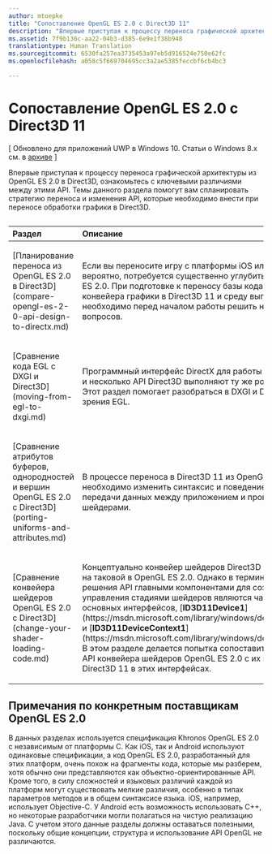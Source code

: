 ```yaml
---
author: mtoepke
title: "Сопоставление OpenGL ES 2.0 с Direct3D 11"
description: "Впервые приступая к процессу переноса графической архитектуры из OpenGL ES 2.0 в Direct3D, ознакомьтесь с ключевыми различиями между этими API."
ms.assetid: 7f9b136c-aa22-04b3-d385-6e9e1f38b948
translationtype: Human Translation
ms.sourcegitcommit: 6530fa257ea3735453a97eb5d916524e750e62fc
ms.openlocfilehash: a058c5f669704695cc3a2ae5385feccbf6cb4bc3

---
```


# Сопоставление OpenGL ES 2.0 с Direct3D 11


\[ Обновлено для приложений UWP в Windows 10. Статьи о Windows 8.x см. в [архиве](http://go.microsoft.com/fwlink/p/?linkid=619132) \]

Впервые приступая к процессу переноса графической архитектуры из OpenGL ES 2.0 в Direct3D, ознакомьтесь с ключевыми различиями между этими API. Темы данного раздела помогут вам спланировать стратегию переноса и изменения API, которые необходимо внести при переносе обработки графики в Direct3D.
## 
<table>
<colgroup>
<col width="50%" />
<col width="50%" />
</colgroup>
<thead>
<tr class="header">
<th align="left">Раздел</th>
<th align="left">Описание</th>
</tr>
</thead>
<tbody>
<tr class="odd">
<td align="left"><p>[Планирование переноса из OpenGL ES 2.0 в Direct3D](compare-opengl-es-2-0-api-design-to-directx.md)</p></td>
<td align="left"><p>Если вы переносите игру с платформы iOS или Android, вам, вероятно, потребуется существенно углубиться в OpenGL ES 2.0. При подготовке к переносу базы кода вашего конвейера графики в Direct3D 11 и среду выполнения Windows необходимо перед началом работы решить несколько вопросов.</p></td>
</tr>
<tr class="even">
<td align="left"><p>[Сравнение кода EGL с DXGI и Direct3D](moving-from-egl-to-dxgi.md)</p></td>
<td align="left"><p>Программный интерфейс DirectX для работы с графикой (DXGI) и несколько API Direct3D выполняют ту же роль, что и EGL. Этот раздел помогает разобраться в DXGI и Direct3D 11 с точки зрения EGL.</p></td>
</tr>
<tr class="odd">
<td align="left"><p>[Сравнение атрибутов буферов, однородностей и вершин OpenGL ES 2.0 с Direct3D](porting-uniforms-and-attributes.md)</p></td>
<td align="left"><p>В процессе переноса в Direct3D 11 из OpenGL ES 2.0 необходимо изменить синтаксис и поведение API для передачи данных между приложением и программами-шейдерами.</p></td>
</tr>
<tr class="even">
<td align="left"><p>[Сравнение конвейера шейдеров OpenGL ES 2.0 с Direct3D](change-your-shader-loading-code.md)</p></td>
<td align="left"><p>Концептуально конвейер шейдеров Direct3D 11 очень похож на таковой в OpenGL ES 2.0. Однако в терминах проектного решения API главными компонентами для создания и управления стадиями шейдеров являются части двух основных интерфейсов, [<strong>ID3D11Device1</strong>](https://msdn.microsoft.com/library/windows/desktop/hh404575) и [<strong>ID3D11DeviceContext1</strong>](https://msdn.microsoft.com/library/windows/desktop/hh404598). В этом разделе делается попытка сопоставить общие шаблоны API конвейера шейдеров OpenGL ES 2.0 с их эквивалентами Direct3D 11 в этих интерфейсах.</p></td>
</tr>
</tbody>
</table>

 

## Примечания по конкретным поставщикам OpenGL ES 2.0


В данных разделах используется спецификация Khronos OpenGL ES 2.0 с независимым от платформы C. Как iOS, так и Android используют одинаковые спецификации, а код OpenGL ES 2.0, разработанный для этих платформ, очень похож на фрагменты кода, которые мы разберем, хотя обычно они представляются как объектно-ориентированные API. Кроме того, в силу сложностей и языковых различий каждой из платформ могут существовать мелкие различия, особенно в типах параметров методов и в общем синтаксисе языка. iOS, например, использует Objective-C. У Android есть возможность использовать C++, но некоторые разработчики могли полагаться на чистую реализацию Java. С учетом этого данные разделы должны оставаться полезными, поскольку общие концепции, структура и использование API OpenGL не различаются.

 

 







<!--HONumber=Jun16_HO4-->


